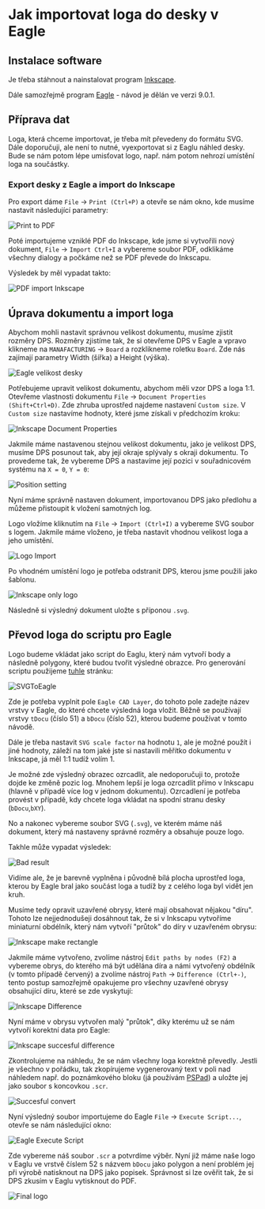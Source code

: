 # Jak importovat loga do desky v Eagle

## Instalace software
Je třeba stáhnout a nainstalovat program [Inkscape](https://inkscape.org/cs/).

Dále samozřejmě program [Eagle](https://www.autodesk.com/products/eagle/overview) - návod je dělán ve verzi 9.0.1.

## Příprava dat
Loga, která chceme importovat, je třeba mít převedeny do formátu SVG.
Dále doporučuji, ale není to nutné, vyexportovat si z Eaglu náhled desky. Bude se nám potom lépe umisťovat logo, např. nám potom nehrozí umístění loga na součástky.

### Export desky z Eagle a import do Inkscape
Pro export dáme `File` -> `Print (Ctrl+P)` a otevře se nám okno, kde musíme nastavit následující parametry:

![Print to PDF](Eagle-import-loga.img/1.png)

Poté importujeme vzniklé PDF do Inkscape, kde jsme si vytvořili nový dokument, `File` -> `Import Ctrl+I` a vybereme soubor PDF, odklikáme všechny dialogy a počkáme než se PDF převede do Inkscapu.

Výsledek by měl vypadat takto:

![PDF import Inkscape](Eagle-import-loga.img/2.png)

## Úprava dokumentu a import loga

Abychom mohli nastavit správnou velikost dokumentu, musíme zjistit rozměry DPS. Rozměry zjistíme tak, že si otevřeme DPS v Eagle a vpravo klikneme na `MANAFACTURING` -> `Board` a rozklikneme roletku `Board`. Zde nás zajímají parametry Width (šířka) a Height (výška).

![Eagle velikost desky](Eagle-import-loga.img/3.png)

Potřebujeme upravit velikost dokumentu, abychom měli vzor DPS a loga 1:1. Otevřeme vlastnosti dokumentu `File` -> `Document Properties (Shift+Ctrl+D)`. Zde zhruba uprostřed najdeme nastavení `Custom size`. V `Custom size` nastavíme hodnoty, které jsme získali v předchozím kroku:

![Inkscape Document Properties](Eagle-import-loga.img/4.png)

Jakmile máme nastavenou stejnou velikost dokumentu, jako je velikost DPS, musíme DPS posunout tak, aby její okraje splývaly s okraji dokumentu. To provedeme tak, že vybereme DPS a nastavíme její pozici v souřadnicovém systému na `X = 0`,  `Y = 0`:

![Position setting](Eagle-import-loga.img/5.png)

Nyní máme správně nastaven dokument, importovanou DPS jako předlohu a můžeme přistoupit k vložení samotných log.

Logo vložíme kliknutím na `File` -> `Import (Ctrl+I)` a vybereme SVG soubor s logem. Jakmile máme vloženo, je třeba nastavit vhodnou velikost loga a jeho umístění.

![Logo Import](Eagle-import-loga.img/6.png)

Po vhodném umístění logo je potřeba odstranit DPS, kterou jsme použili jako šablonu.

![Inkscape only logo](Eagle-import-loga.img/7.png)

Následně si výsledný dokument uložte s příponou `.svg`.

## Převod loga do scriptu pro Eagle

Logo budeme vkládat jako script do Eaglu, který nám vytvoří body a následně polygony, které budou tvořit výsledné obrazce. Pro generování scriptu použijeme [tuhle](https://gfwilliams.github.io/svgtoeagle/) stránku:

![SVGToEagle](Eagle-import-loga.img/8.png)

Zde je potřeba vyplnit pole `Eagle CAD Layer`, do tohoto pole zadejte název vrstvy v Eagle, do které chcete výsledná loga vložit. Běžně se používají vrstvy `tDocu` (číslo 51) a `bDocu` (číslo 52), kterou budeme používat v tomto návodě.

Dále je třeba nastavit `SVG scale factor` na hodnotu `1`, ale je možné použít i jiné hodnoty, záleží na tom jaké jste si nastavili měřítko dokumentu v Inkscape, já měl 1:1 tudíž volím 1.

Je možné zde výsledný obrazec ozrcadlit, ale nedoporučuji to, protože dojde ke změně pozic log. Mnohem lepší je loga ozrcadlit přímo v Inkscapu (hlavně v případě více log v jednom dokumentu). Ozrcadlení je potřeba provést v případě, kdy chcete loga vkládat na spodní stranu desky (`bDocu`,`bXY`).

No a nakonec vybereme soubor SVG (`.svg`), ve kterém máme náš dokument, který má nastaveny správné rozměry a obsahuje pouze logo.

Takhle může vypadat výsledek:

![Bad result](Eagle-import-loga.img/9.png)

Vidíme ale, že je barevně vyplněna i původně bílá plocha uprostřed loga, kterou by Eagle bral jako součást loga a tudíž by z celého loga byl vidět jen kruh.

Musíme tedy opravit uzavřené obrysy, které mají obsahovat nějakou "díru". Tohoto lze nejjednodušeji dosáhnout tak, že si v Inkscapu vytvoříme miniaturní obdélník, který nám vytvoří "průtok" do díry v uzavřeném obrysu:

![Inkscape make rectangle](Eagle-import-loga.img/10.png)

Jakmile máme vytvořeno, zvolíme nástroj `Edit paths by nodes (F2)` a vybereme obrys, do kterého má být udělána díra a námi vytvořený obdélník (v tomto případě červený) a zvolíme nástroj `Path` -> `Difference (Ctrl+-)`, tento postup samozřejmě opakujeme pro všechny uzavřené obrysy obsahující díru, které se zde vyskytují:

![Inkscape Difference](Eagle-import-loga.img/11.png)

Nyní máme v obrysu vytvořen malý "průtok", díky kterému už se nám vytvoří korektní data pro Eagle:

![Inkscape succesful difference](Eagle-import-loga.img/12.png)

Zkontrolujeme na náhledu, že se nám všechny loga korektně převedly. Jestli je všechno v pořádku, tak zkopírujeme vygenerovaný text v poli nad náhledem např. do poznámkového bloku (já používám [PSPad](http://www.pspad.com/cz/)) a uložte jej jako soubor s koncovkou `.scr`.

![Succesful convert](Eagle-import-loga.img/13.png)

Nyní výsledný soubor importujeme do Eagle `File` -> `Execute Script...`, otevře se nám následující okno:

![Eagle Execute Script](Eagle-import-loga.img/14.png)

Zde vybereme náš soubor `.scr` a potvrdíme výběr. Nyní již máme naše logo v Eaglu ve vrstvě číslem 52 s názvem `bDocu` jako polygon a není problém jej při výrobě natisknout na DPS jako popisek. Správnost si lze ověřit tak, že si DPS zkusím v Eaglu vytisknout do PDF.

![Final logo](Eagle-import-loga.img/15.png)
